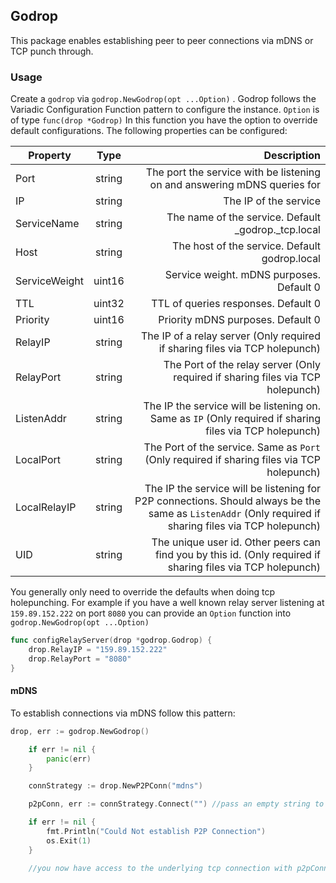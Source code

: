 ## Godrop

This package enables establishing peer to peer connections via mDNS or TCP punch through.


### Usage

Create a `godrop` via `godrop.NewGodrop(opt ...Option)` . Godrop follows the Variadic Configuration Function pattern to configure the instance.
`Option` is of type `func(drop *Godrop)` In this function you have the option to override default configurations. The following properties can be configured:

|Property      |Type  |Description
|--------------|:----:|--------------------------------------------------------------------------------------------------------------------------------------------------------:|
|Port          |string| The port the service with be listening on and answering mDNS queries for                                                                                |
|IP            |string| The IP of the service                                                                                                                                   |
|ServiceName   |string| The name of the service. Default _godrop._tcp.local                                                                                                     |
|Host          |string| The host of the service. Default godrop.local                                                                                                           |
|ServiceWeight |uint16| Service weight. mDNS purposes. Default 0                                                                                                                |
|TTL           |uint32| TTL of queries responses. Default 0                                                                                                                     |
|Priority      |uint16| Priority mDNS purposes. Default 0                                                                                                                       |
|RelayIP       |string| The IP of a relay server (Only required if sharing files via TCP holepunch)                                                                             |
|RelayPort     |string| The Port of the relay server (Only required if sharing files via TCP holepunch)                                                                         |
|ListenAddr    |string| The IP the service will be listening on. Same as `IP` (Only required if sharing files via TCP holepunch)                                                |
|LocalPort     |string| The Port of the service. Same as `Port` (Only required if sharing files via TCP holepunch)                                                              |
|LocalRelayIP  |string| The IP the service will be listening for P2P connections. Should always be the same as `ListenAddr` (Only required if sharing files via TCP holepunch)  |
|UID           |string| The unique user id. Other peers can find you by this id. (Only required if sharing files via TCP holepunch)                                             |

You generally only need to override the defaults when doing tcp holepunching. For example if you have a well known relay server listening at `159.89.152.222` on port `8080`
you can provide an `Option` function into `godrop.NewGodrop(opt ...Option)`

```go
func configRelayServer(drop *godrop.Godrop) {
    drop.RelayIP = "159.89.152.222"
    drop.RelayPort = "8080"
}
```

#### mDNS

To establish connections via mDNS follow this pattern:

```go
drop, err := godrop.NewGodrop()

	if err != nil {
		panic(err)
	}

	connStrategy := drop.NewP2PConn("mdns")

	p2pConn, err := connStrategy.Connect("") //pass an empty string to connect to the first peer available

	if err != nil {
		fmt.Println("Could Not establish P2P Connection")
		os.Exit(1)
    }
    
    //you now have access to the underlying tcp connection with p2pConn.Conn which is of type net.TCPConn
```


